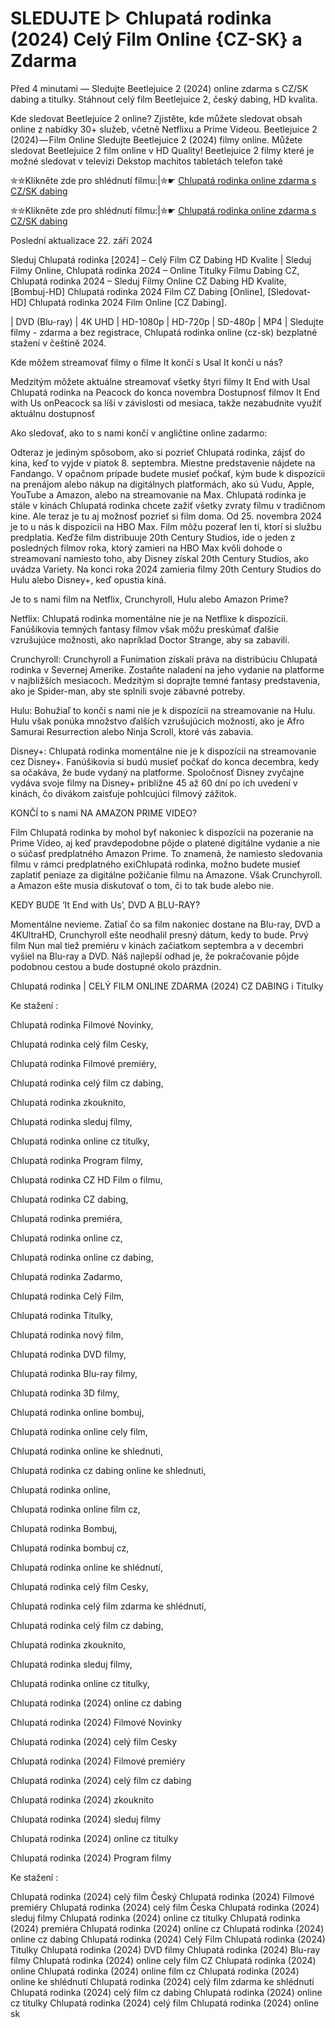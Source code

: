 # SLEDUJTE ▷ Chlupatá rodinka (2024) Celý Film Online {CZ-SK} a Zdarma

Před 4 minutami — Sledujte Beetlejuice 2 (2024) online zdarma s CZ/SK dabing a titulky. Stáhnout celý film Beetlejuice 2, český dabing, HD kvalita.

Kde sledovat Beetlejuice 2 online? Zjistěte, kde můžete sledovat obsah online z nabídky 30+ služeb, včetně Netflixu a Prime Videou. Beetlejuice 2 (2024) — Film Online Sledujte Beetlejuice 2 (2024) filmy online. Můžete sledovat Beetlejuice 2 film online v HD Quality! Beetlejuice 2 filmy které je možné sledovat v televizi Dekstop machitos tabletách telefon také


✮✮Klikněte zde pro shlédnutí filmu:|✮☛ [Chlupatá rodinka online zdarma s CZ/SK dabing](https://crotx.online/sk/movie/1015634/chlupata-rodinka.github)

✮✮Klikněte zde pro shlédnutí filmu:|✮☛ [Chlupatá rodinka online zdarma s CZ/SK dabing](https://crotx.online/sk/movie/1015634/chlupata-rodinka.github)

Poslední aktualizace 22. září 2024


Sleduj Chlupatá rodinka [2024] – Celý Film CZ Dabing HD Kvalite | Sleduj Filmy Online, Chlupatá rodinka 2024 – Online Titulky Filmu Dabing CZ, Chlupatá rodinka 2024 – Sleduj Filmy Online CZ Dabing HD Kvalite, [Bombuj-HD] Chlupatá rodinka 2024 Film CZ Dabing [Online], [Sledovat-HD] Chlupatá rodinka 2024 Film Online [CZ Dabing].

| DVD (Blu-ray) | 4K UHD | HD-1080p | HD-720p | SD-480p | MP4 | Sledujte filmy - zdarma a bez registrace, Chlupatá rodinka online (cz-sk) bezplatné stažení v češtině 2024.

Kde môžem streamovať filmy o filme It končí s Usal It končí u nás?

Medzitým môžete aktuálne streamovať všetky štyri filmy It End with Usal Chlupatá rodinka na Peacock do konca novembra Dostupnosť filmov It End with Us onPeacock sa líši v závislosti od mesiaca, takže nezabudnite využiť aktuálnu dostupnosť

Ako sledovať, ako to s nami končí v angličtine online zadarmo:

Odteraz je jediným spôsobom, ako si pozrieť Chlupatá rodinka, zájsť do kina, keď to vyjde v piatok 8. septembra. Miestne predstavenie nájdete na Fandango. V opačnom prípade budete musieť počkať, kým bude k dispozícii na prenájom alebo nákup na digitálnych platformách, ako sú Vudu, Apple, YouTube a Amazon, alebo na streamovanie na Max. Chlupatá rodinka je stále v kinách Chlupatá rodinka chcete zažiť všetky zvraty filmu v tradičnom kine. Ale teraz je tu aj možnosť pozrieť si film doma. Od 25. novembra 2024 je to u nás k dispozícii na HBO Max. Film môžu pozerať len tí, ktorí si službu predplatia. Keďže film distribuuje 20th Century Studios, ide o jeden z posledných filmov roka, ktorý zamieri na HBO Max kvôli dohode o streamovaní namiesto toho, aby Disney získal 20th Century Studios, ako uvádza Variety. Na konci roka 2024 zamieria filmy 20th Century Studios do Hulu alebo Disney+, keď opustia kiná.

Je to s nami film na Netflix, Crunchyroll, Hulu alebo Amazon Prime?

Netflix: Chlupatá rodinka momentálne nie je na Netflixe k dispozícii. Fanúšikovia temných fantasy filmov však môžu preskúmať ďalšie vzrušujúce možnosti, ako napríklad Doctor Strange, aby sa zabavili.

Crunchyroll: Crunchyroll a Funimation získali práva na distribúciu Chlupatá rodinka v Severnej Amerike. Zostaňte naladení na jeho vydanie na platforme v najbližších mesiacoch. Medzitým si doprajte temné fantasy predstavenia, ako je Spider-man, aby ste splnili svoje zábavné potreby.

Hulu: Bohužiaľ to končí s nami nie je k dispozícii na streamovanie na Hulu. Hulu však ponúka množstvo ďalších vzrušujúcich možností, ako je Afro Samurai Resurrection alebo Ninja Scroll, ktoré vás zabavia.

Disney+: Chlupatá rodinka momentálne nie je k dispozícii na streamovanie cez Disney+. Fanúšikovia si budú musieť počkať do konca decembra, kedy sa očakáva, že bude vydaný na platforme. Spoločnosť Disney zvyčajne vydáva svoje filmy na Disney+ približne 45 až 60 dní po ich uvedení v kinách, čo divákom zaisťuje pohlcujúci filmový zážitok.

KONČÍ to s nami NA AMAZON PRIME VIDEO?

Film Chlupatá rodinka by mohol byť nakoniec k dispozícii na pozeranie na Prime Video, aj keď pravdepodobne pôjde o platené digitálne vydanie a nie o súčasť predplatného Amazon Prime. To znamená, že namiesto sledovania filmu v rámci predplatného exiChlupatá rodinka, možno budete musieť zaplatiť peniaze za digitálne požičanie filmu na Amazone. Však Crunchyroll. a Amazon ešte musia diskutovať o tom, či to tak bude alebo nie.

KEDY BUDE ‘It End with Us’, DVD A BLU-RAY?

Momentálne nevieme. Zatiaľ čo sa film nakoniec dostane na Blu-ray, DVD a 4KUltraHD, Crunchyroll ešte neodhalil presný dátum, kedy to bude. Prvý film Nun mal tiež premiéru v kinách začiatkom septembra a v decembri vyšiel na Blu-ray a DVD. Náš najlepší odhad je, že pokračovanie pôjde podobnou cestou a bude dostupné okolo prázdnin.

Chlupatá rodinka | CELÝ FILM ONLINE ZDARMA (2024) CZ DABING i Titulky

Ke stažení :

Chlupatá rodinka Filmové Novinky,

Chlupatá rodinka celý film Cesky,

Chlupatá rodinka Filmové premiéry,

Chlupatá rodinka celý film cz dabing,

Chlupatá rodinka zkouknito,

Chlupatá rodinka sleduj filmy,

Chlupatá rodinka online cz titulky,

Chlupatá rodinka Program filmy,

Chlupatá rodinka CZ HD Film o filmu,

Chlupatá rodinka CZ dabing,

Chlupatá rodinka premiéra,

Chlupatá rodinka online cz,

Chlupatá rodinka online cz dabing,

Chlupatá rodinka Zadarmo,

Chlupatá rodinka Celý Film,

Chlupatá rodinka Titulky,

Chlupatá rodinka nový film,

Chlupatá rodinka DVD filmy,

Chlupatá rodinka Blu-ray filmy,

Chlupatá rodinka 3D filmy,

Chlupatá rodinka online bombuj,

Chlupatá rodinka online cely film,

Chlupatá rodinka online ke shlednuti,

Chlupatá rodinka cz dabing online ke shlednuti,

Chlupatá rodinka online,

Chlupatá rodinka online film cz,

Chlupatá rodinka Bombuj,

Chlupatá rodinka bombuj cz,

Chlupatá rodinka online ke shlédnutí,

Chlupatá rodinka celý film Cesky,

Chlupatá rodinka celý film zdarma ke shlédnutí,

Chlupatá rodinka celý film cz dabing,

Chlupatá rodinka zkouknito,

Chlupatá rodinka sleduj filmy,

Chlupatá rodinka online cz titulky,

Chlupatá rodinka (2024) online cz dabing

Chlupatá rodinka (2024) Filmové Novinky

Chlupatá rodinka (2024) celý film Cesky

Chlupatá rodinka (2024) Filmové premiéry

Chlupatá rodinka (2024) celý film cz dabing

Chlupatá rodinka (2024) zkouknito

Chlupatá rodinka (2024) sleduj filmy

Chlupatá rodinka (2024) online cz titulky

Chlupatá rodinka (2024) Program filmy

Ke stažení :

Chlupatá rodinka (2024) celý film Český Chlupatá rodinka (2024) Filmové premiéry Chlupatá rodinka (2024) celý film Česka Chlupatá rodinka (2024) sleduj filmy Chlupatá rodinka (2024) online cz titulky Chlupatá rodinka (2024) premiéra Chlupatá rodinka (2024) online cz Chlupatá rodinka (2024) online cz dabing Chlupatá rodinka (2024) Celý Film Chlupatá rodinka (2024) Titulky Chlupatá rodinka (2024) DVD filmy Chlupatá rodinka (2024) Blu-ray filmy Chlupatá rodinka (2024) online cely film CZ Chlupatá rodinka (2024) online Chlupatá rodinka (2024) online film cz Chlupatá rodinka (2024) online ke shlédnutí Chlupatá rodinka (2024) celý film zdarma ke shlédnutí Chlupatá rodinka (2024) celý film cz dabing Chlupatá rodinka (2024) online cz titulky Chlupatá rodinka (2024) celý film Chlupatá rodinka (2024) online sk
